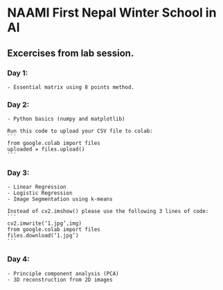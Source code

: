 # NAAMI First Nepal Winter School in AI

## Excercises from lab session.

### Day 1:
    - Essential matrix using 8 points method.
    
### Day 2:
    - Python basics (numpy and matplotlib)
    
    Run this code to upload your CSV file to colab:
    ```
    from google.colab import files
    uploaded = files.upload()
    ```
    
### Day 3:
    - Linear Regression
    - Logistic Regression
    - Image Segmentation using k-means
    
    Instead of cv2.imshow() please use the following 3 lines of code:
    ```
    cv2.imwrite(‘1.jpg’,img)
    from google.colab import files
    files.download(‘1.jpg’)
    ```
    
### Day 4:
    - Principle component analysis (PCA)
    - 3D reconstruction from 2D images